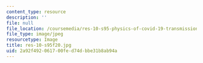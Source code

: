 ```yaml
---
content_type: resource
description: ''
file: null
file_location: /coursemedia/res-10-s95-physics-of-covid-19-transmission-fall-2020/2a92f492061700fed74dbbe31b8ab94a_res-10-s95f20.jpg
file_type: image/jpeg
resourcetype: Image
title: res-10-s95f20.jpg
uid: 2a92f492-0617-00fe-d74d-bbe31b8ab94a
---
```

